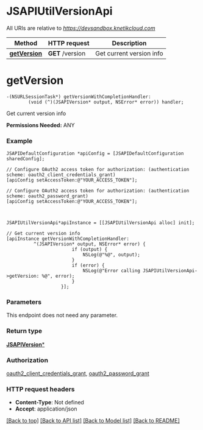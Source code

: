 # JSAPIUtilVersionApi

All URIs are relative to *https://devsandbox.knetikcloud.com*

Method | HTTP request | Description
------------- | ------------- | -------------
[**getVersion**](JSAPIUtilVersionApi.md#getversion) | **GET** /version | Get current version info


# **getVersion**
```objc
-(NSURLSessionTask*) getVersionWithCompletionHandler: 
        (void (^)(JSAPIVersion* output, NSError* error)) handler;
```

Get current version info

<b>Permissions Needed:</b> ANY

### Example 
```objc
JSAPIDefaultConfiguration *apiConfig = [JSAPIDefaultConfiguration sharedConfig];

// Configure OAuth2 access token for authorization: (authentication scheme: oauth2_client_credentials_grant)
[apiConfig setAccessToken:@"YOUR_ACCESS_TOKEN"];

// Configure OAuth2 access token for authorization: (authentication scheme: oauth2_password_grant)
[apiConfig setAccessToken:@"YOUR_ACCESS_TOKEN"];



JSAPIUtilVersionApi*apiInstance = [[JSAPIUtilVersionApi alloc] init];

// Get current version info
[apiInstance getVersionWithCompletionHandler: 
          ^(JSAPIVersion* output, NSError* error) {
                        if (output) {
                            NSLog(@"%@", output);
                        }
                        if (error) {
                            NSLog(@"Error calling JSAPIUtilVersionApi->getVersion: %@", error);
                        }
                    }];
```

### Parameters
This endpoint does not need any parameter.

### Return type

[**JSAPIVersion***](JSAPIVersion.md)

### Authorization

[oauth2_client_credentials_grant](../README.md#oauth2_client_credentials_grant), [oauth2_password_grant](../README.md#oauth2_password_grant)

### HTTP request headers

 - **Content-Type**: Not defined
 - **Accept**: application/json

[[Back to top]](#) [[Back to API list]](../README.md#documentation-for-api-endpoints) [[Back to Model list]](../README.md#documentation-for-models) [[Back to README]](../README.md)

